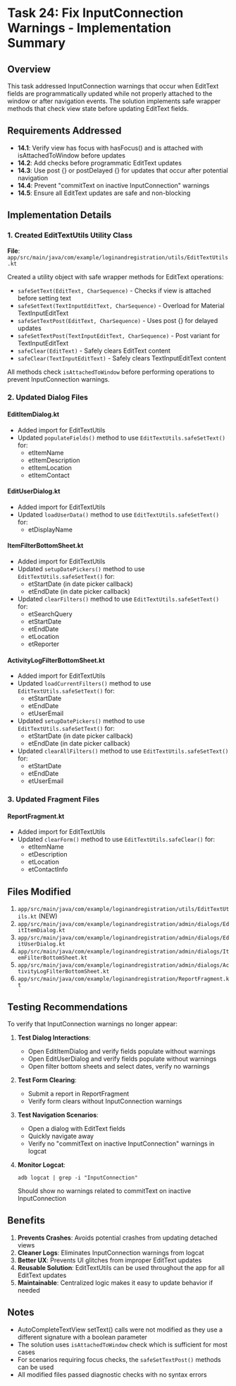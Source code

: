 # Task 24: Fix InputConnection Warnings - Implementation Summary

## Overview
This task addressed InputConnection warnings that occur when EditText fields are programmatically updated while not properly attached to the window or after navigation events. The solution implements safe wrapper methods that check view state before updating EditText fields.

## Requirements Addressed
- **14.1**: Verify view has focus with hasFocus() and is attached with isAttachedToWindow before updates
- **14.2**: Add checks before programmatic EditText updates
- **14.3**: Use post {} or postDelayed {} for updates that occur after potential navigation
- **14.4**: Prevent "commitText on inactive InputConnection" warnings
- **14.5**: Ensure all EditText updates are safe and non-blocking

## Implementation Details

### 1. Created EditTextUtils Utility Class
**File**: `app/src/main/java/com/example/loginandregistration/utils/EditTextUtils.kt`

Created a utility object with safe wrapper methods for EditText operations:

- `safeSetText(EditText, CharSequence)` - Checks if view is attached before setting text
- `safeSetText(TextInputEditText, CharSequence)` - Overload for Material TextInputEditText
- `safeSetTextPost(EditText, CharSequence)` - Uses post {} for delayed updates
- `safeSetTextPost(TextInputEditText, CharSequence)` - Post variant for TextInputEditText
- `safeClear(EditText)` - Safely clears EditText content
- `safeClear(TextInputEditText)` - Safely clears TextInputEditText content

All methods check `isAttachedToWindow` before performing operations to prevent InputConnection warnings.

### 2. Updated Dialog Files

#### EditItemDialog.kt
- Added import for EditTextUtils
- Updated `populateFields()` method to use `EditTextUtils.safeSetText()` for:
  - etItemName
  - etItemDescription
  - etItemLocation
  - etItemContact

#### EditUserDialog.kt
- Added import for EditTextUtils
- Updated `loadUserData()` method to use `EditTextUtils.safeSetText()` for:
  - etDisplayName

#### ItemFilterBottomSheet.kt
- Added import for EditTextUtils
- Updated `setupDatePickers()` method to use `EditTextUtils.safeSetText()` for:
  - etStartDate (in date picker callback)
  - etEndDate (in date picker callback)
- Updated `clearFilters()` method to use `EditTextUtils.safeSetText()` for:
  - etSearchQuery
  - etStartDate
  - etEndDate
  - etLocation
  - etReporter

#### ActivityLogFilterBottomSheet.kt
- Added import for EditTextUtils
- Updated `loadCurrentFilters()` method to use `EditTextUtils.safeSetText()` for:
  - etStartDate
  - etEndDate
  - etUserEmail
- Updated `setupDatePickers()` method to use `EditTextUtils.safeSetText()` for:
  - etStartDate (in date picker callback)
  - etEndDate (in date picker callback)
- Updated `clearAllFilters()` method to use `EditTextUtils.safeSetText()` for:
  - etStartDate
  - etEndDate
  - etUserEmail

### 3. Updated Fragment Files

#### ReportFragment.kt
- Added import for EditTextUtils
- Updated `clearForm()` method to use `EditTextUtils.safeClear()` for:
  - etItemName
  - etDescription
  - etLocation
  - etContactInfo

## Files Modified
1. `app/src/main/java/com/example/loginandregistration/utils/EditTextUtils.kt` (NEW)
2. `app/src/main/java/com/example/loginandregistration/admin/dialogs/EditItemDialog.kt`
3. `app/src/main/java/com/example/loginandregistration/admin/dialogs/EditUserDialog.kt`
4. `app/src/main/java/com/example/loginandregistration/admin/dialogs/ItemFilterBottomSheet.kt`
5. `app/src/main/java/com/example/loginandregistration/admin/dialogs/ActivityLogFilterBottomSheet.kt`
6. `app/src/main/java/com/example/loginandregistration/ReportFragment.kt`

## Testing Recommendations

To verify that InputConnection warnings no longer appear:

1. **Test Dialog Interactions**:
   - Open EditItemDialog and verify fields populate without warnings
   - Open EditUserDialog and verify fields populate without warnings
   - Open filter bottom sheets and select dates, verify no warnings

2. **Test Form Clearing**:
   - Submit a report in ReportFragment
   - Verify form clears without InputConnection warnings

3. **Test Navigation Scenarios**:
   - Open a dialog with EditText fields
   - Quickly navigate away
   - Verify no "commitText on inactive InputConnection" warnings in logcat

4. **Monitor Logcat**:
   ```
   adb logcat | grep -i "InputConnection"
   ```
   Should show no warnings related to commitText on inactive InputConnection

## Benefits

1. **Prevents Crashes**: Avoids potential crashes from updating detached views
2. **Cleaner Logs**: Eliminates InputConnection warnings from logcat
3. **Better UX**: Prevents UI glitches from improper EditText updates
4. **Reusable Solution**: EditTextUtils can be used throughout the app for all EditText updates
5. **Maintainable**: Centralized logic makes it easy to update behavior if needed

## Notes

- AutoCompleteTextView setText() calls were not modified as they use a different signature with a boolean parameter
- The solution uses `isAttachedToWindow` check which is sufficient for most cases
- For scenarios requiring focus checks, the `safeSetTextPost()` methods can be used
- All modified files passed diagnostic checks with no syntax errors
